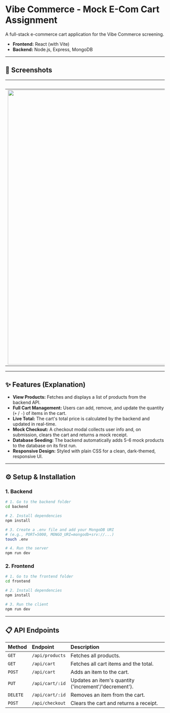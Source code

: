 # Vibe Commerce - Mock E-Com Cart Assignment

A full-stack e-commerce cart application for the Vibe Commerce screening.
* **Frontend:** React (with Vite)
* **Backend:** Node.js, Express, MongoDB

---

## 📸 Screenshots

| Product Page | Cart & Checkout Modal |
| :---: | :---: |
| <img width="1918" height="865" alt="Screenshot 2025-10-29 212539" src="https://github.com/user-attachments/assets/1b304cb6-6616-423f-8f05-5f62d4f64d67" />| <img width="1919" height="865" alt="Screenshot 2025-10-29 212631" src="https://github.com/user-attachments/assets/d90c4897-d465-41ab-8ef6-988674636d73" />|

---

## ✨ Features (Explanation)

* **View Products:** Fetches and displays a list of products from the backend API.
* **Full Cart Management:** Users can add, remove, and update the quantity (`+` / `-`) of items in the cart.
* **Live Total:** The cart's total price is calculated by the backend and updated in real-time.
* **Mock Checkout:** A checkout modal collects user info and, on submission, clears the cart and returns a mock receipt.
* **Database Seeding:** The backend automatically adds 5-6 mock products to the database on its first run.
* **Responsive Design:** Styled with plain CSS for a clean, dark-themed, responsive UI.

---

## ⚙️ Setup & Installation

### 1. Backend

```bash
# 1. Go to the backend folder
cd backend

# 2. Install dependencies
npm install

# 3. Create a .env file and add your MongoDB URI
# (e.g., PORT=5000, MONGO_URI=mongodb+srv://...)
touch .env

# 4. Run the server
npm run dev
```
### 2. Frontend

```bash
# 1. Go to the frontend folder
cd frontend

# 2. Install dependencies
npm install

# 3. Run the client
npm run dev
```
---

## 📋 API Endpoints

| Method | Endpoint | Description |
| :--- | :--- | :--- |
| `GET` | `/api/products` | Fetches all products. |
| `GET` | `/api/cart` | Fetches all cart items and the total. |
| `POST` | `/api/cart` | Adds an item to the cart. |
| `PUT` | `/api/cart/:id` | Updates an item's quantity ('increment'/'decrement'). |
| `DELETE` | `/api/cart/:id` | Removes an item from the cart. |
| `POST` | `/api/checkout` | Clears the cart and returns a receipt. |
